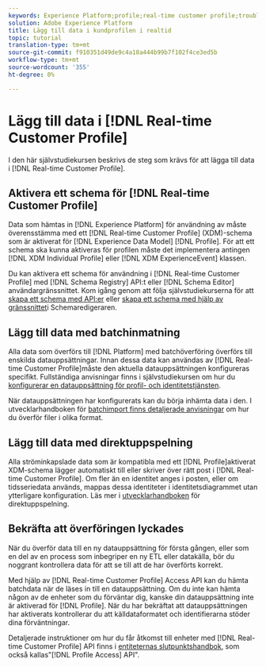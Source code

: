 ```yaml
---
keywords: Experience Platform;profile;real-time customer profile;troubleshooting;API
solution: Adobe Experience Platform
title: Lägg till data i kundprofilen i realtid
topic: tutorial
translation-type: tm+mt
source-git-commit: f910351d49de9c4a18a444b99b7f102f4ce3ed5b
workflow-type: tm+mt
source-wordcount: '355'
ht-degree: 0%

---
```



# Lägg till data i [!DNL Real-time Customer Profile]

I den här självstudiekursen beskrivs de steg som krävs för att lägga till data i [!DNL Real-time Customer Profile].

## Aktivera ett schema för [!DNL Real-time Customer Profile]

Data som hämtas in [!DNL Experience Platform] för användning av måste överensstämma med ett [!DNL Real-time Customer Profile] (XDM)-schema som är aktiverat för [!DNL Experience Data Model] [!DNL Profile]. För att ett schema ska kunna aktiveras för profilen måste det implementera antingen [!DNL XDM Individual Profile] eller [!DNL XDM ExperienceEvent] klassen.

Du kan aktivera ett schema för användning i [!DNL Real-time Customer Profile] med [!DNL Schema Registry] API:t eller [!DNL Schema Editor] användargränssnittet. Kom igång genom att följa självstudiekurserna för att [skapa ett schema med API:er](../../xdm/tutorials/create-schema-api.md) eller [skapa ett schema med hjälp av gränssnittet](../../xdm/tutorials/create-schema-ui.md)i Schemaredigeraren.

## Lägg till data med batchinmatning

Alla data som överförs till [!DNL Platform] med batchöverföring överförs till enskilda datauppsättningar. Innan dessa data kan användas av [!DNL Real-time Customer Profile]måste den aktuella datauppsättningen konfigureras specifikt. Fullständiga anvisningar finns i självstudiekursen om hur du [konfigurerar en datauppsättning för profil- och identitetstjänsten](dataset-configuration.md).

När datauppsättningen har konfigurerats kan du börja inhämta data i den. I utvecklarhandboken för [batchimport finns detaljerade anvisningar](../../ingestion/batch-ingestion/api-overview.md) om hur du överför filer i olika format.

## Lägg till data med direktuppspelning

Alla ströminkapslade data som är kompatibla med ett [!DNL Profile]aktiverat XDM-schema lägger automatiskt till eller skriver över rätt post i [!DNL Real-time Customer Profile]. Om fler än en identitet anges i posten, eller om tidsseriedata används, mappas dessa identiteter i identitetsdiagrammet utan ytterligare konfiguration. Läs mer i [utvecklarhandboken](../../ingestion/tutorials/streaming-record-data.md) för direktuppspelning.

## Bekräfta att överföringen lyckades

När du överför data till en ny datauppsättning för första gången, eller som en del av en process som inbegriper en ny ETL eller datakälla, bör du noggrant kontrollera data för att se till att de har överförts korrekt.

Med hjälp av [!DNL Real-time Customer Profile] Access API kan du hämta batchdata när de läses in till en datauppsättning. Om du inte kan hämta någon av de enheter som du förväntar dig, kanske din datauppsättning inte är aktiverad för [!DNL Profile]. När du har bekräftat att datauppsättningen har aktiverats kontrollerar du att källdataformatet och identifierarna stöder dina förväntningar.

Detaljerade instruktioner om hur du får åtkomst till enheter med [!DNL Real-time Customer Profile] API finns i [entiteternas slutpunktshandbok](../api/entities.md), som också kallas&quot;[!DNL Profile Access] API&quot;.